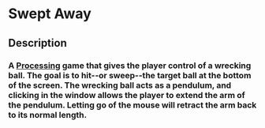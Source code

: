 # Swept Away

## Description

### A [Processing](https://processing.org/) game that gives the player control of a wrecking ball. The goal is to hit--or sweep--the target ball at the bottom of the screen. The wrecking ball acts as a pendulum, and clicking in the window allows the player to extend the arm of the pendulum. Letting go of the mouse will retract the arm back to its normal length.
